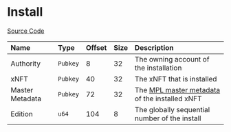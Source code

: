 # Install

[Source Code](https://github.com/coral-xyz/xnft/blob/master/programs/xnft/src/state/install.rs)

| Name            | Type     | Offset | Size | Description                                                                                                          |
| :-------------- | :------- | :----- | :--- | :------------------------------------------------------------------------------------------------------------------- |
| Authority       | `Pubkey` | 8      | 32   | The owning account of the installation                                                                               |
| xNFT            | `Pubkey` | 40     | 32   | The xNFT that is installed                                                                                           |
| Master Metadata | `Pubkey` | 72     | 32   | The [MPL master metadata](https://docs.metaplex.com/programs/token-metadata/accounts#metadata) of the installed xNFT |
| Edition         | `u64`    | 104    | 8    | The globally sequential number of the install                                                                        |
